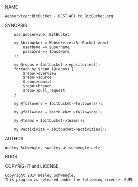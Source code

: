 NAME

    Webservice::BitBucket - REST API to BitBucket.org

SYNOPSIS

        use Webservice::BitBucket;

        my $bitbucket = Webservice::BitBucket->new(
            username => $username,
            password => $password,
        );

        my @repos = $bitbucket->repositories();
        foreach my $repo (@repos) {
            $repo->overview
            $repo->source
            $repo->commit
            $repo->branch
            $repo->pull_request
        }

        my @followers = $bitbucket->followers();

        my @following = $bitbucket->following();

        my @teams = $bitbucket->teams();

        my @acticivite = $bitbucket->activities();

AUTHOR

    Wesley Schwengle, <wesley at schwengle.net>

BUGS

COPYRIGHT and LICENSE

    Copyright 2014 Wesley Schwengle.
    This program is released under the following license: EUPL

